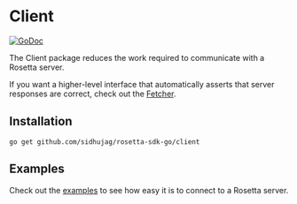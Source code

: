 # Client

[![GoDoc](https://img.shields.io/badge/go.dev-reference-007d9c?logo=go&logoColor=white&style=shield)](https://pkg.go.dev/github.com/sidhujag/rosetta-sdk-go/client?tab=doc)

The Client package reduces the work required to communicate with a Rosetta server.

If you want a higher-level interface that automatically asserts that server responses
are correct, check out the [Fetcher](/fetcher).

## Installation

```shell
go get github.com/sidhujag/rosetta-sdk-go/client
```

## Examples
Check out the [examples](/examples) to see how easy
it is to connect to a Rosetta server.
